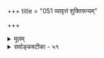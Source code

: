 +++
title = "051 व्यावृत्तं शुक्तिरूप्यम्"

+++
<details><summary>मूलम्</summary>

व्यावृत्तं शुक्तिरूप्यं विदितमिह मृषा विश्वमेवं न किं स्यात् मैवं हेतोरयुक्तेः स खलु भिदुरता बाध्यता नाशिता वा ।  
आद्येऽनैकान्त्यमन्त्ये स्वसमयविहतिर्मध्यमे स्यादसिद्धिर्धीविच्छेदादिकल्पान्तरमपि कथितैश्चूर्णितं दोषबृन्दैः ॥ ५१ ॥
</details>

<details><summary>सर्वाङ्कषटीका - ५१</summary>

एवं जगन्मिथ्यात्वसाधकमनुमानान्तरमपि अनूद्य दूषयति- व्यावृत्तमित्यादि । **व्यावृत्तम्** = **व्यावृत्तिविषयः** =व्यावर्तमानम् **शुक्तिरूप्यम्** = शुक्तिरजतम् **इह** = अस्मिन् लोके **मृषा** = मिथ्या **विदितम्** = निश्चितम् । **विश्वम्** = जगदपि **एवम्** = व्यावर्तमानत्वात् मिथ्या किम् न **स्यात्** = कुतो न स्यात्, स्यादेव । " विमतं मिथ्या, व्यावर्तमानत्वात्' इत्यनुमानाकारः । सर्पादिकं रज्जुतो **व्यावर्तते** = निवर्तते । न हि रज्जुर्निवर्तते । तत्र रज्जुः, सत्या, सर्पादिस्तु मिथ्या । एवं सुषुप्तौ किलात्मा प्रकाशते, न जगत् । अतोऽनुवर्तमान आत्मा सत्यः । व्यावर्तमानं जगत्तु मिथ्या इति पूर्वपक्षः ॥

474 

आद्येऽनैकान्त्यमन्त्ये स्वसमयविहतिर्मध्यमे स्यादसिद्धिः 

धीविच्छेदादिकल्पान्तरमपि कथितैश्चूर्णितं दोषबृन्दैः ॥51॥ 

भ्रमस्थले सर्वत्राधिष्ठानमनुवर्तते, अध्यस्तं व्यावर्तते । यथा रज्जौ ' अयं सर्पः' इति भ्रमे, 'इयं रज्जुः, न सर्पः' इति बाधकज्ञाने जाते, इदंत्वांशोऽनुवर्तते, सर्पो व्यावर्तते । अनुवर्तमानं सत्यम्, व्यावर्तमानं च मिथ्या । एवं 'घटोऽस्ति ' 'पटोऽस्ति' इत्यादावनुवर्तमानमस्तित्वं सत्यम्, व्यावर्तमानं तु घटपटादिकं मिथ्या । एवं सर्वत्र ज्ञानमनुवर्तते, विषयास्तु निवर्तन्ते । अतश्च सर्वत्र संविदेकैव सत्या, इतरत्सर्वं मिथ्येति सिद्ध्यति । अत्र वक्तव्यं उपरिष्टात् (श्लो. 58) सन्मात्रप्रत्यक्ष- वादे भविष्यति ॥ 



एतद्दूषयति – मैवमिति । कुतः ? इत्यत्र - **हेतोः** = व्यावर्तमानत्वरूपहेतोः, अयुक्तेः असंभवात् । कुतः? इत्यत्र - स खलु व्यावर्तमानत्वं हि **भिदुरता** = भिन्नत्वमात्रं वा, बाध्यता- शुक्तिरजता- दाविव बाधकप्रत्ययेन बाध्यमानत्वं वा, नाशिता **वा** = विनाशित्वं वा । यद्यप्यत्र शुक्तिरजतदृष्टान्तेन बाध्यत्वमेव हेतुर्विवक्षितः । अथापि संभवदृष्ट्यैवं विकल्पाः कृताः ॥ 

1 

‘घटः पटात् व्यावर्तते' इत्यादौ व्यावृत्तिः अन्योन्याभावरूपः । एवं पदार्थानां परस्परं व्यावृत्तेस्सत्त्वादेव शुक्तिरजतयोः परस्परं विरोधात् एकेनान्यो **व्यावर्त्यते** = एकः अत्र वर्तते चेत्, अन्यो नास्तीति स्वतः निवर्त्यते । अतश्च परस्परं भेद एव व्यावृत्तिः । **व्यावर्तमानत्वात्** = विलक्षणतया भासमानत्वादेव घटः पटात् **व्यावर्त्यते** = विलक्षणबुद्धिविषयीक्रियते इति कर्मणि प्रयोगः । एवं प्रथमं पृथक्त्वम्, पृथक्त्वादेव अन्योन्या- भावः, अन्योन्याभावात् बाधः, बाधात् निवृत्तिः' इति बुद्धेः क्रमः । निवृत्तिश्च द्वेधा - बुद्धिक्षेत्रात् निवृत्तिः, वस्तुस्वरूपस्यैव निवृत्तिश्च । आद्या बुद्धिविषयत्वाभावरूपा, द्वितीया नाशरूपा । अतश्च विनाशित्वरूपः तृतीयः कल्पोऽपि बुद्धिसोपानारूढो भवतीति त्रेधा विकल्पः कृतः ॥ 

क्रमशो दूषणान्याह - **आद्ये** = भिन्नत्वमात्रं यदि सामान्यतो हेतुः, तर्हि **अनैकान्त्यम्** = व्यभिचारः । ब्रह्मभिन्नत्वात् यथा जगत् मिथ्या, तथैव जगद्भिन्नत्वात् ब्रह्मापि मिथ्या स्यात् । तथा च मिथ्यात्वाभाववति सत्यस्वरूपे ब्रह्मणि भिन्नत्वहेतोः सत्त्वात् व्यभिचारः । **अन्त्ये** = नश्वरत्वपक्षे **स्वसमयविहतिः** = स्वसिद्धान्त **विरोधः** =अपसिद्धान्तः । जगति नश्वरत्वाङ्गीकारे, नाशात्पूर्वं तस्य सत्त्वसिद्ध्या जगत्सत्यत्वाङ्गीकार- प्रसङ्गात् । नश्वरत्वं ह्यनित्यत्वं साधयेत्, न तु मिथ्यात्वम् । मिथ्यात्वं नश्वरत्वं च पर्याय इति वक्तुं न शक्यम् । पर्यायत्वे असिद्धिः स्पष्टा । असिद्धं किल साध्यम्, हेतोस्तद्रूपत्वेऽसिद्धिः । **मध्यमे** = बाध्यत्वपक्षे **असिद्धिः** =स्वरूपासिद्धिः स्यात् । न हि शुक्तिरजतादाविवापणस्थरजतादौ कस्यापि पुरुष दृष्टः । तथा हि भवदीयं भाष्यम् ' नैवं जागरितोपलब्धं वस्तु स्तम्भादिकं कस्यांचिदप्यवस्थायां बाध्यते' (ब्र.सू.2-2-29) इति । ब्रह्मज्ञानेन बाध्यत इति चेत्, तदानीम् 'केन कं पश्येत् केन कं विजानीयात् ' (बृ.4-4-14) इति व्यवहारसामान्यस्यैवाभावकथनात् 'नेदं रजतम्, किन्तु शुक्तिः' इतिवत् बाधासंभवात् 

I 

475 



197. 

[मिथ्यात्वं नानित्यत्वरूपम् ] 

च्च 

यत् स्यात्, तत् सर्वदा स्यात्; यदपि च न भवेत्, तत्र न स्यात् कदाऽपि क्वापि व्योमारविन्दादिवदिति यदि, न, व्याहतेः साध्यहेत्वोः । 

बाध्यत्वमसिद्धम् । यद्यप्यत्र प्रथमविकल्पानन्तरम् नश्वरत्वकल्पस्यैव दूषणं वक्तव्यम्, अथापि अपसिद्धान्तस्य महादोषत्वात्, दूषणे क्रमव्यत्यासः कृतः ॥ 

ननु वस्तुनः सत्त्वे तद्ज्ञानमेव प्रमाणम् । यदा च तद्ज्ञानं नास्ति, तदा तत्सद्भावे प्रमाणाभावात्, तदभावः सिद्ध्यति । तथा च बाध्यत्वं तद्विषयकज्ञानाभावः । वर्तते च सुषुप्तौ प्रत्यगर्थभानेऽपि, जगतो भानाभावः । अतो जगतः सुषुप्तिकाले बाध्यत्वात् मिथ्या भवति । तथोक्तम् 'यदि सत्यं भवेद्विश्वं सुषुतौ किं न भासते ।' (वि.चू.236) इतीति शङ्कते – **धीविच्छेदादिकल्पान्तरमपि** = **धियः** = तद्विषयकज्ञानस्य **विच्छेदः** =अभावः, एतदादिविकल्पान्तरमपि **कथितैः** = पूर्वमुक्तैः **दोषबृन्दैः** = दोषजालैरेव **चूर्णितम्** = **ध्वस्तम्** = निरस्तम् । किमत्र ज्ञानाभावः सुषुप्तपुरुषदृष्ट्या, उतेतरदृष्ट्या ? आद्ये इन्द्रियसंयोगादिरूपसामग्र्य- भावात् ज्ञानाभावः, न तु वस्तुनोऽभावात्, तदानीमेवान्यैर्ज्ञायमानत्वात् । तथाचाप्रयोजकमनुमानम् । न द्वितीयः, असिद्धेः । न हि सुषुप्तेतरपुरुषदृष्ट्या ज्ञानाभावो दृश्यते । तथा च स्वरूपासिद्धिः, हेतोरेवा- सिद्धिर्वा । तथा च व्यावर्तमानत्वहेतुनापि न जगन्मिथ्यात्वसिद्धिः । न चेतरस्यापि सुषुप्तौ जगतोऽभानात्, तदानीं बाध्यत एवेति चेत्, इदनीं कस्यापि ब्रह्मणोऽभानात् ब्रह्मणोऽपि बाधः स्यात् । अहमिति सर्वेषां भासते किलेति चेत्, तस्य ब्रह्मत्वे किं प्रमाणम् ? श्रुतिरिति चेत्, ब्रह्मभिन्नत्वेन तस्याप्रमाणत्वात् । बाह्यैस्तत्प्रामाण्यानङ्गी- काराच्च । ‘शून्यम् शून्यम्' इत्युपदेशेन सर्वस्यापि बाधस्यानिवार्यत्वाच्च ॥ 

न कश्चिदपि श्रेयान्नः पक्षः स्याद्वैदिकेतरः । वद मा वेदमिथ्यात्वं कस्याञ्चिदपि हि स्थितौ ॥ 

ननु ' नेदं रजतम्' इतिवत् बाधादर्शनेऽपि ब्रह्मज्ञानवेलायां जगन्न भासत एवेति बाध्यत्वं सिद्धमेवेति चेत्, भवदीयभाष्यविरुद्धमिदम् - 'यथा च कारणं ब्रह्म त्रिषु कालेषु सत्त्वं न व्यभिचरति, एवं कार्यमपि जगत् त्रिषु कालेषु सत्त्वं न व्यभिचरति ' ( ब्र. सू. 2-1-15) इति । न च 'ब्रह्म सत्यं जगन्मिथ्या' इति प्रसिद्धं खल्विति चेत्, उत्तरवाक्यमपि पश्य 'एकं च पुनरसत्त्वम्' इति तत्रैव । वस्तुतस्तु - 

आचार्यवचनं ह्येवं दृश्यते वत्स, नैकधा । तेषां कालस्तथासीद्धि धर्मसंकटकारकः ॥ परं तु वासनाहेतोस्तच्छिष्यास्तन्मतं पुनः । बौद्धमार्गं नीतवन्त इत्याद्यपि च दर्शितम् ॥ 'गुरोः शापस्तु शिष्यः स्यात् ' गाथा सत्या कृता हि तैः । तस्मै नमोऽस्तु कालाय बाह्यब्रह्मस्वरूपिणे । ननु तर्हि कथं तदाचार्यवचनम् 'यदि सत्यम्' इत्यादीति चेत्, ब्रह्मतुल्यसत्यत्वविवक्षयेति गृह्यताम् । समर्थितं च सत्यत्वे तारतम्यम् (श्लो. 44 ) ॥ ५१ ॥
</details>

